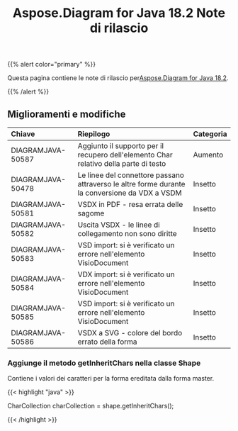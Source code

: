 ﻿---
title: Aspose.Diagram for Java 18.2 Note di rilascio
type: docs
weight: 110
url: /it/java/aspose-diagram-for-java-18-2-release-notes/
---
{{% alert color="primary" %}} 

 Questa pagina contiene le note di rilascio per[Aspose.Diagram for Java 18.2](https://docs.aspose.com/diagram/java/aspose-diagram-for-java-18-2-release-notes/).

{{% /alert %}} 
## **Miglioramenti e modifiche**

|**Chiave**|**Riepilogo**|**Categoria**|
|:- |:- |:- |
|DIAGRAMJAVA-50587|Aggiunto il supporto per il recupero dell'elemento Char relativo della parte di testo|Aumento|
|DIAGRAMJAVA-50478|Le linee del connettore passano attraverso le altre forme durante la conversione da VDX a VSDM|Insetto|
|DIAGRAMJAVA-50581|VSDX in PDF - resa errata delle sagome|Insetto|
|DIAGRAMJAVA-50582|Uscita VSDX - le linee di collegamento non sono diritte|Insetto|
|DIAGRAMJAVA-50583|VSD import: si è verificato un errore nell'elemento VisioDocument|Insetto|
|DIAGRAMJAVA-50584|VDX import: si è verificato un errore nell'elemento VisioDocument|Insetto|
|DIAGRAMJAVA-50585|VSD import: si è verificato un errore nell'elemento VisioDocument|Insetto|
|DIAGRAMJAVA-50586|VSDX a SVG - colore del bordo errato della forma|Insetto|
### **Aggiunge il metodo getInheritChars nella classe Shape**
Contiene i valori dei caratteri per la forma ereditata dalla forma master.

{{< highlight "java" >}}

 CharCollection charCollection = shape.getInheritChars();

{{< /highlight >}}

